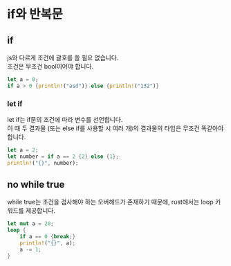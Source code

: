 # if와 반복문

## if

js와 다르게 조건에 괄호를 쓸 필요 없습니다.  
조건은 무조건 bool이어야 합니다.

```rust
let a = 0;
if a > 0 {println!("asd")} else {println!("132")}
```

### let if

let if는 if문의 조건에 따라 변수를 선언합니다.  
이 때 두 결과물 (또는 else if를 사용할 시 여러 개)의 결과물의 타입은 무조건 똑같아야 합니다.

```rust
let a = 2;
let number = if a == 2 {2} else {1};
println!("{}", number);
```

## no while true

while true는 조건을 검사해야 하는 오버헤드가 존재하기 때문에, rust에서는 loop 키워드를 제공합니다.

```rust
let mut a = 20;
loop {
    if a == 0 {break;}
    println!("{}", a);
    a -= 1;
}
```
